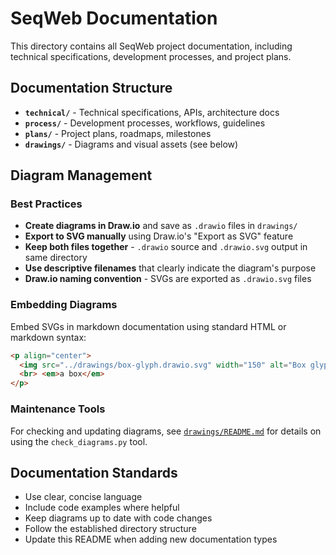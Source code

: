 # SeqWeb Documentation

This directory contains all SeqWeb project documentation, including technical specifications, development processes, and project plans.

## Documentation Structure

- **`technical/`** - Technical specifications, APIs, architecture docs
- **`process/`** - Development processes, workflows, guidelines  
- **`plans/`** - Project plans, roadmaps, milestones
- **`drawings/`** - Diagrams and visual assets (see below)

## Diagram Management

### Best Practices
- **Create diagrams in Draw.io** and save as `.drawio` files in `drawings/`
- **Export to SVG manually** using Draw.io's "Export as SVG" feature
- **Keep both files together** - `.drawio` source and `.drawio.svg` output in same directory
- **Use descriptive filenames** that clearly indicate the diagram's purpose
- **Draw.io naming convention** - SVGs are exported as `.drawio.svg` files

### Embedding Diagrams
Embed SVGs in markdown documentation using standard HTML or markdown syntax:

```markdown
<p align="center">
  <img src="../drawings/box-glyph.drawio.svg" width="150" alt="Box glyph" />
  <br> <em>a box</em>
</p>
```

### Maintenance Tools
For checking and updating diagrams, see [`drawings/README.md`](drawings/README.md) for details on using the `check_diagrams.py` tool.

## Documentation Standards

- Use clear, concise language
- Include code examples where helpful
- Keep diagrams up to date with code changes
- Follow the established directory structure
- Update this README when adding new documentation types 